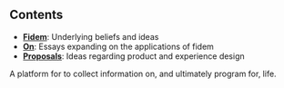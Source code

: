 Contents
--------

* **[Fidem](https://github.com/elos/ideation/tree/master/fidem)**: Underlying beliefs and ideas
* **[On](https://github.com/elos/ideation/tree/master/on)**: Essays expanding on the applications of fidem
* **[Proposals](https://github.com/elos/ideation/tree/master/proposals)**: Ideas regarding product and experience design

A platform for to collect information on, and ultimately program for, life.
